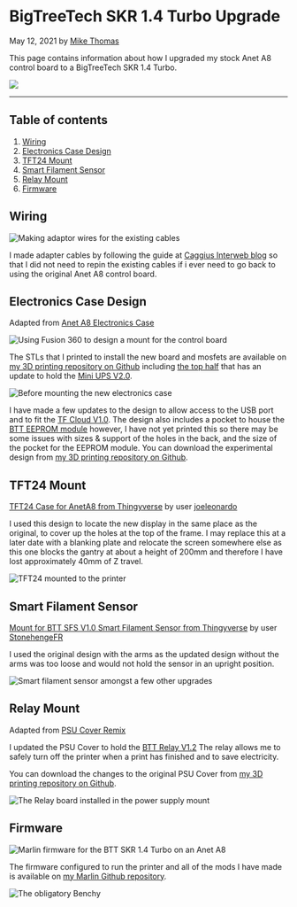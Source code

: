 # BigTreeTech SKR 1.4 Turbo Upgrade

May 12, 2021 by [Mike Thomas](https://github.com/mikepthomas)

This page contains information about how I upgraded my stock Anet A8 control board to a BigTreeTech SKR 1.4 Turbo.

![](https://github.com/mikepthomas/mikepthomas.github.io/raw/develop/src/img/printer-skr-upgrade/skr-upgrade-hero.jpg)

---

## Table of contents

1. [Wiring](#wiring)
2. [Electronics Case Design](#electronics-case-design)
3. [TFT24 Mount](#tft24-mount)
4. [Smart Filament Sensor](#smart-filament-sensor)
5. [Relay Mount](#relay-mount)
6. [Firmware](#firmware)

## Wiring

![Making adaptor wires for the existing cables](https://github.com/mikepthomas/mikepthomas.github.io/raw/develop/src/img/printer-skr-upgrade/wiring.jpg)

I made adapter cables by following the guide at [Caggius Interweb blog](https://caggius.wordpress.com/anet-a8-rewiring-for-skr1-3/) so that I did not need to repin the existing cables if i ever need to go back to using the original Anet A8 control board.


## Electronics Case Design

Adapted from [Anet A8 Electronics Case](printer-printed-upgrades.md#anet-a8-electronics-case)

![Using Fusion 360 to design a mount for the control board](https://github.com/mikepthomas/mikepthomas.github.io/raw/develop/src/img/printer-skr-upgrade/design.jpg)

The STLs that I printed to install the new board and mosfets are available on [my 3D printing repository on Github](https://github.com/mikepthomas/3dprinting/blob/main/Designs/Anet%20A8%20Electroncs%20Case/Anet%20A8%20Electronics%20Case%20(No%20Access%20Holes).stl) including [the top half](https://github.com/mikepthomas/3dprinting/blob/main/Designs/Anet%20A8%20Electroncs%20Case/Anet%20A8%20Electronics%20Case%20Top.stl) that has an update to hold the [Mini UPS V2.0](https://github.com/bigtreetech/BIGTREETECH-MINI-UPS-V2.0/blob/master/miniUPS_V2.0%20(12V)/MINI%20UPS%20V2.0%20user%20manual-2019-11-29.pdf).

![Before mounting the new electronics case](https://github.com/mikepthomas/mikepthomas.github.io/raw/develop/src/img/printer-skr-upgrade/electronics-case.jpg)

I have made a few updates to the design to allow access to the USB port and to fit the [TF Cloud V1.0](https://github.com/bigtreetech/BTT-SD-TF-Cloud-V1.0/blob/master/BTT%20SD%26TF%20Cloud%20V1.0%20Instruction.pdf).
The design also includes a pocket to house the [BTT EEPROM module](https://github.com/bigtreetech/BTT-Expansion-module/blob/master/BTT%20EEPROM/BTT%20EEPROM%20V1.0User%20Manual.pdf) however, I have not yet printed this so there may be some issues with sizes & support of the holes in the back, and the size of the pocket for the EEPROM module.
You can download the experimental design from [my 3D printing repository on Github](https://github.com/mikepthomas/3dprinting/blob/main/Designs/Anet%20A8%20Electroncs%20Case/Anet%20A8%20Electronics%20Case%20(With%20Access%20Holes).stl).

## TFT24 Mount

[TFT24 Case for AnetA8 from Thingyverse](https://www.thingiverse.com/thing:4651132) by user [joeleonardo](https://www.thingiverse.com/joeleonardo)

I used this design to locate the new display in the same place as the original, to cover up the holes at the top of the frame. I may replace this at a later date with a blanking plate and relocate the screen somewhere else as this one blocks the gantry at about a height of 200mm and therefore I have lost approximately 40mm of Z travel.

![TFT24 mounted to the printer](https://github.com/mikepthomas/mikepthomas.github.io/raw/develop/src/img/printer-skr-upgrade/tft-mount.jpg)

## Smart Filament Sensor

[Mount for BTT SFS V1.0 Smart Filament Sensor from Thingyverse](https://www.thingiverse.com/thing:4640216) by user [StonehengeFR](https://www.thingiverse.com/StonehengeFR)

I used the original design with the arms as the updated design without the arms was too loose and would not hold the sensor in an upright position.

![Smart filament sensor amongst a few other upgrades](https://github.com/mikepthomas/mikepthomas.github.io/raw/develop/src/img/printer-skr-upgrade/smart-filament-sensor.jpg)

## Relay Mount

Adapted from [PSU Cover Remix](printer-printed-upgrades.md#psu-cover-remix)

I updated the PSU Cover to hold the [BTT Relay V1.2](https://github.com/bigtreetech/BIGTREETECH-Relay-V1.2/blob/master/BIGTREETECH%20Relay%20V1.2/BIGTREETECH%20Relay%20V1.2/Relay%20V1.2-Operating%20Instruction.pdf) The relay allows me to safely turn off the printer when a print has finished and to save electricity.

You can download the changes to the original PSU Cover from [my 3D printing repository on Github](https://github.com/mikepthomas/3dprinting/blob/main/Designs/Anet%20A8%20Relay%20Mount%20/Anet%20A8%20Relay%20Mount.stl).

![The Relay board installed in the power supply mount](https://github.com/mikepthomas/mikepthomas.github.io/raw/develop/src/img/printer-skr-upgrade/relay-mount.jpg)

## Firmware

![Marlin firmware for the BTT SKR 1.4 Turbo on an Anet A8](https://github.com/mikepthomas/mikepthomas.github.io/raw/develop/src/img/printer-skr-upgrade/firmware.jpg)

The firmware configured to run the printer and all of the mods I have made is available on [my Marlin Github repository](https://github.com/mikepthomas/Marlin/tree/bugfix-2.0.x-Anet-SKR-1.4-Turbo).

![The obligatory Benchy](https://github.com/mikepthomas/mikepthomas.github.io/raw/develop/src/img/printer-skr-upgrade/benchy.jpg)
